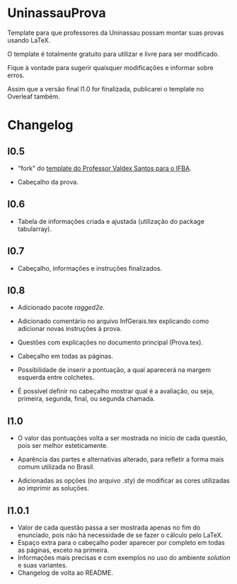 # UninassauProva

Template para que professores da Uninassau possam montar suas provas usando LaTeX.

O template é totalmente gratuito para utilizar e livre para ser modificado.

Fique à vontade para sugerir quaisquer modificações e informar sobre erros.

Assim que a versão final l1.0 for finalizada, publicarei o template no Overleaf também.

# Changelog

## l0.5

- "fork" do [template do Professor Valdex Santos para o IFBA](https://giveit.link/ProfValdexSantos).

- Cabeçalho da prova.

## l0.6

- Tabela de informações criada e ajustada (utilização do package tabularray).

## l0.7

- Cabeçalho, informações e instruções finalizados.

## l0.8

- Adicionado pacote *ragged2e*.

- Adicionado comentário no arquivo InfGerais.tex explicando como adicionar novas instruções à prova.

- Questões com explicações no documento principal (Prova.tex).

- Cabeçalho em todas as páginas.

- Possibilidade de inserir a pontuação, a qual aparecerá na margem esquerda entre colchetes.

- É possível definir no cabeçalho mostrar qual é a avaliação, ou seja, primeira, segunda, final, ou segunda chamada.

## l1.0

- O valor das pontuações volta a ser mostrada no início de cada questão, pois ser melhor esteticamente.

- Aparência das partes e alternativas alterado, para refletir a forma mais comum utilizada no Brasil.

- Adicionadas as opções (no arquivo .sty) de modificar as cores utilizadas ao imprimir as soluções.

## l1.0.1

- Valor de cada questão passa a ser mostrada apenas no fim do enunciado, pois não há necessidade de se fazer o cálculo pelo LaTeX.
- Espaço extra para o cabeçalho poder aparecer por completo em todas as páginas, exceto na primeira.
- Informações mais precisas e com exemplos no uso do ambiente *solution* e suas variantes.
- Changelog de volta ao README.